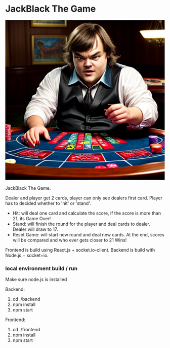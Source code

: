 
# JackBlack The Game

<p align="center">
    <img src="./frontend/public/jackblack.png">
</p>

JackBlack The Game.

Dealer and player get 2 cards, player can only see dealers first card. Player has to decided whether to 'hit' or 'stand'.
- Hit: will deal one card and calculate the score, if the score is more than 21, its Game Over!
- Stand: will finish the round for the player and deal cards to dealer. Dealer will draw to 17.
- Reset Game: will start new round and deal new cards.
At the end, scores will be compared and who ever gets closer to 21 Wins!

Frontend is build using React.js + socket.io-client.
Backend is build with Node.js + socket+io.

### local environment build / run

Make sure node.js is installed

Backend:
1. cd ./backend
2. npm install
3. npm start

Frontend:
1. cd ./frontend
2. npm install
3. npm start


